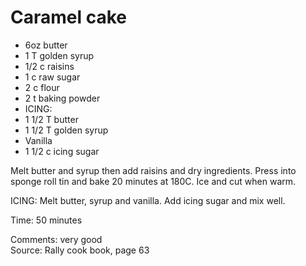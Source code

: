 # Caramel cake

* 6oz butter
* 1 T golden syrup
* 1/2 c raisins
* 1 c raw sugar
* 2 c flour
* 2 t baking powder
* ICING:
* 1 1/2 T butter
* 1 1/2 T golden syrup
* Vanilla
* 1 1/2 c icing sugar

Melt butter and syrup then add raisins and dry ingredients.  Press into sponge roll tin and bake 20 minutes at 180C.  Ice and cut when warm.

ICING:
Melt butter, syrup and vanilla.  Add icing sugar and mix well.

Time: 50 minutes  

Comments: very good  
Source: Rally cook book, page 63

